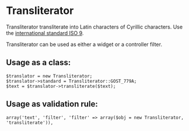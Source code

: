 Transliterator
=======================

Transliterator transliterate into Latin characters of Cyrillic characters.
Use the [international standard ISO 9](http://en.wikipedia.org/wiki/ISO_9).

Transliterator can be used as either a widget or a controller filter.

Usage as a class:
------------
~~~
$translator = new Transliterator;
$translator->standard = Transliterator::GOST_779A;
$text = $translator->transliterate($text);
~~~

Usage as validation rule:
------------
~~~
array('text', 'filter', 'filter' => array($obj = new Transliterator, 'transliterate')),
~~~